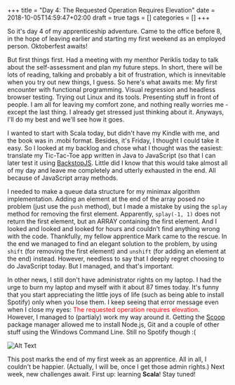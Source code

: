 +++
title = "Day 4: The Requested Operation Requires Elevation"
date = 2018-10-05T14:59:47+02:00
draft = true
tags = []
categories = []
+++

So it's day 4 of my apprenticeship adventure. Came to the office before 8, in the hope of leaving earlier and starting my first weekend as an employed person. Oktoberfest awaits!


But first things first. Had a meeting with my menthor Periklis today to talk about the self-assessment and plan my future steps. In short, there will be lots of reading, talking and probably a bit of frustration, which is innevitable when you try out new things, I guess. So here's what awaits me: My first encounter with functional programming. Visual regression and headless browser testing. Trying out Linux and its tools. Presenting stuff in front of people. I am all for leaving my comfort zone, and nothing really worries me - except the last thing. I already get stressed just thinking about it. Anyways, I'll do my best and we'll see how it goes.



I wanted to start with Scala today, but didn't have my Kindle with me, and the book was in .mobi format. Besides, it's Friday, I thought I could take it easy. So I looked at my backlog and chose what I thought was the easiest: translate my Tic-Tac-Toe app written in Java to JavaScript (so that I can later test it using [BackstopJS](https://garris.github.io/BackstopJS/). Little did I know that this would take almost all of my day and leave me completely and utterly exhausted in the end. All because of JavaScript array methods.



I needed to make a queue data structure for my minimax algorithm implementation. Adding an element at the end of the array posed no problem (just use the `push` method), but I made a mistake by using the `splay` method for removing the first element. Apparently, `splay(-1, 1)` does not return the first element, but an ARRAY containing the first element. And I looked and looked and looked for hours and couldn't find anything wrong with the code. Thankfully, my fellow apprentice Mark came to the rescue. In the end we managed to find an elegant solution to the problem, by using `shift` (for removing the first element) and `unshift` (for adding an element at the end) instead. However, needless to say that I deeply regret choosing to do JavaScript today. But I managed, and that's important.



In other news, I still don't have administrator rights on my laptop. I had the urge to burn my laptop and myself with it about 87 times today. It's funny that you start appreciating the little joys of life (such as being able to install Spotify) only when you lose them. I keep seeing that error message even when I close my eyes: <span style="color:red">The requested operation requires elevation</span>. However, I managed to (partialy) work my way around it. Getting the [Scoop](https://scoop.sh/) package manager allowed me to install Node.js, Git and a couple of other stuff using the Windows Command Line. Still no Spotify though :(



![Alt Text](https://i.kym-cdn.com/photos/images/newsfeed/001/191/547/b66)



This post marks the end of my first week as an apprentice. All in all, I couldn't be happier. (Actually, I will be, once I get those admin rights.) Next week, new challenges await. First up: learning __Scala__! Stay tuned!